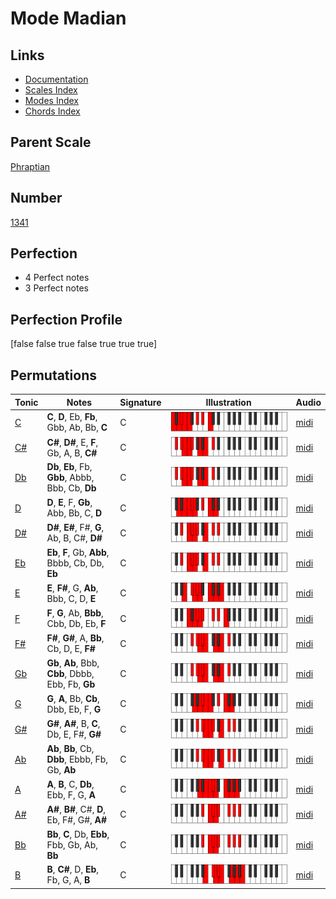 # Mode Madian

## Links

- [Documentation](index.md)
- [Scales Index](Scales.md)
- [Modes Index](Modes.md)
- [Chords Index](Chords.md)

## Parent Scale

[Phraptian](ScalePhraptian.md)

## Number

[1341](https://ianring.com/musictheory/scales/1341)

## Perfection

- 4 Perfect notes
- 3 Perfect notes

## Perfection Profile

[false false true false true true true]

## Permutations

| Tonic | Notes | Signature | Illustration | Audio |
|-------|-------|-----------|--------------|-------|
| [C](ModeCNaturalMadian.md) | **C**, **D**, Eb, **Fb**, Gbb, Ab, Bb, **C** | C | ![CNaturalMadian](ModeCNaturalMadian.png) | [midi](https://github.com/edipermadi/music/blob/main/docs/ModeCNaturalMadian.mid?raw=true) |
| [C#](ModeCSharpMadian.md) | **C#**, **D#**, E, **F**, Gb, A, B, **C#** | C | ![CSharpMadian](ModeCSharpMadian.png) | [midi](https://github.com/edipermadi/music/blob/main/docs/ModeCSharpMadian.mid?raw=true) |
| [Db](ModeDFlatMadian.md) | **Db**, **Eb**, Fb, **Gbb**, Abbb, Bbb, Cb, **Db** | C | ![DFlatMadian](ModeDFlatMadian.png) | [midi](https://github.com/edipermadi/music/blob/main/docs/ModeDFlatMadian.mid?raw=true) |
| [D](ModeDNaturalMadian.md) | **D**, **E**, F, **Gb**, Abb, Bb, C, **D** | C | ![DNaturalMadian](ModeDNaturalMadian.png) | [midi](https://github.com/edipermadi/music/blob/main/docs/ModeDNaturalMadian.mid?raw=true) |
| [D#](ModeDSharpMadian.md) | **D#**, **E#**, F#, **G**, Ab, B, C#, **D#** | C | ![DSharpMadian](ModeDSharpMadian.png) | [midi](https://github.com/edipermadi/music/blob/main/docs/ModeDSharpMadian.mid?raw=true) |
| [Eb](ModeEFlatMadian.md) | **Eb**, **F**, Gb, **Abb**, Bbbb, Cb, Db, **Eb** | C | ![EFlatMadian](ModeEFlatMadian.png) | [midi](https://github.com/edipermadi/music/blob/main/docs/ModeEFlatMadian.mid?raw=true) |
| [E](ModeENaturalMadian.md) | **E**, **F#**, G, **Ab**, Bbb, C, D, **E** | C | ![ENaturalMadian](ModeENaturalMadian.png) | [midi](https://github.com/edipermadi/music/blob/main/docs/ModeENaturalMadian.mid?raw=true) |
| [F](ModeFNaturalMadian.md) | **F**, **G**, Ab, **Bbb**, Cbb, Db, Eb, **F** | C | ![FNaturalMadian](ModeFNaturalMadian.png) | [midi](https://github.com/edipermadi/music/blob/main/docs/ModeFNaturalMadian.mid?raw=true) |
| [F#](ModeFSharpMadian.md) | **F#**, **G#**, A, **Bb**, Cb, D, E, **F#** | C | ![FSharpMadian](ModeFSharpMadian.png) | [midi](https://github.com/edipermadi/music/blob/main/docs/ModeFSharpMadian.mid?raw=true) |
| [Gb](ModeGFlatMadian.md) | **Gb**, **Ab**, Bbb, **Cbb**, Dbbb, Ebb, Fb, **Gb** | C | ![GFlatMadian](ModeGFlatMadian.png) | [midi](https://github.com/edipermadi/music/blob/main/docs/ModeGFlatMadian.mid?raw=true) |
| [G](ModeGNaturalMadian.md) | **G**, **A**, Bb, **Cb**, Dbb, Eb, F, **G** | C | ![GNaturalMadian](ModeGNaturalMadian.png) | [midi](https://github.com/edipermadi/music/blob/main/docs/ModeGNaturalMadian.mid?raw=true) |
| [G#](ModeGSharpMadian.md) | **G#**, **A#**, B, **C**, Db, E, F#, **G#** | C | ![GSharpMadian](ModeGSharpMadian.png) | [midi](https://github.com/edipermadi/music/blob/main/docs/ModeGSharpMadian.mid?raw=true) |
| [Ab](ModeAFlatMadian.md) | **Ab**, **Bb**, Cb, **Dbb**, Ebbb, Fb, Gb, **Ab** | C | ![AFlatMadian](ModeAFlatMadian.png) | [midi](https://github.com/edipermadi/music/blob/main/docs/ModeAFlatMadian.mid?raw=true) |
| [A](ModeANaturalMadian.md) | **A**, **B**, C, **Db**, Ebb, F, G, **A** | C | ![ANaturalMadian](ModeANaturalMadian.png) | [midi](https://github.com/edipermadi/music/blob/main/docs/ModeANaturalMadian.mid?raw=true) |
| [A#](ModeASharpMadian.md) | **A#**, **B#**, C#, **D**, Eb, F#, G#, **A#** | C | ![ASharpMadian](ModeASharpMadian.png) | [midi](https://github.com/edipermadi/music/blob/main/docs/ModeASharpMadian.mid?raw=true) |
| [Bb](ModeBFlatMadian.md) | **Bb**, **C**, Db, **Ebb**, Fbb, Gb, Ab, **Bb** | C | ![BFlatMadian](ModeBFlatMadian.png) | [midi](https://github.com/edipermadi/music/blob/main/docs/ModeBFlatMadian.mid?raw=true) |
| [B](ModeBNaturalMadian.md) | **B**, **C#**, D, **Eb**, Fb, G, A, **B** | C | ![BNaturalMadian](ModeBNaturalMadian.png) | [midi](https://github.com/edipermadi/music/blob/main/docs/ModeBNaturalMadian.mid?raw=true) |
